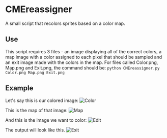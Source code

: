 # CMEreassigner
A small script that recolors sprites based on a color map.
## Use
This script requires 3 files - an image displaying all of the correct colors, a map image with a color assigned to each pixel that should be sampled and an exit image made with the colors in the map.
For files called Color.png, Map.png and Exit.png, the command should be:
`python CMEreassigner.py Color.png Map.png Exit.png`
## Example
Let's say this is our colored image:
![Color](https://github.com/user-attachments/assets/aa0e3f79-d668-4f3c-aedf-75cc28d31336)

This is the map of that image:
![Map](https://github.com/user-attachments/assets/e105ddf5-91aa-42ea-8f87-37fd960cd5a4)

And this is the image we want to color:
![Edit](https://github.com/user-attachments/assets/04362f3c-e92c-4e40-aa82-a8991cad9387)

The output will look like this.
![Exit](https://github.com/user-attachments/assets/7d1c0e30-455f-4dc8-b2f7-6bb996c4e2e5)

